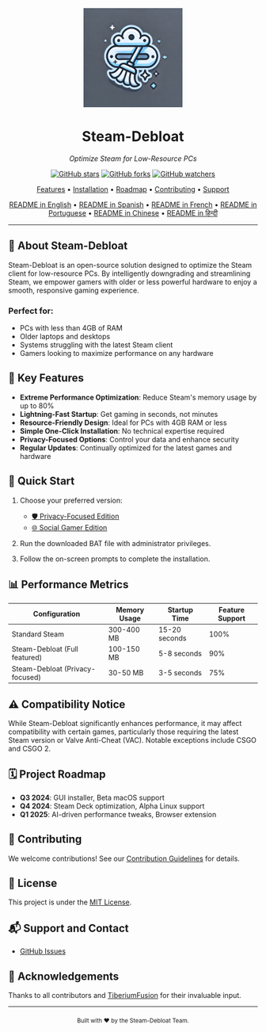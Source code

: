 <div align="center">
  <img src="assets/logo.webp" alt="Steam-Debloat Logo" width="200"/>
  <h1>Steam-Debloat</h1>
  <p><em>Optimize Steam for Low-Resource PCs</em></p>
  
  [![GitHub stars](https://img.shields.io/github/stars/mtytyx/Steam-Debloat.svg?style=social&label=Star)](https://github.com/mtytyx/Steam-Debloat)
  [![GitHub forks](https://img.shields.io/github/forks/mtytyx/Steam-Debloat.svg?style=social&label=Fork)](https://github.com/mtytyx/Steam-Debloat/fork)
  [![GitHub watchers](https://img.shields.io/github/watchers/mtytyx/Steam-Debloat.svg?style=social&label=Watch)](https://github.com/mtytyx/Steam-Debloat)

  [Features](#-key-features) • [Installation](#-quick-start) • [Roadmap](#-project-roadmap) • [Contributing](#-contributing) • [Support](#-support-and-contact)
  
  [README in English](https://github.com/mtytyx/Steam-Debloat/blob/main/README.md) • 
  [README in Spanish](https://github.com/mtytyx/Steam-Debloat/blob/main/README.es.md) • 
  [README in French](https://github.com/mtytyx/Steam-Debloat/blob/main/README.fr.md) • 
  [README in Portuguese](https://github.com/mtytyx/Steam-Debloat/blob/main/README.pt.md) • 
  [README in Chinese](https://github.com/mtytyx/Steam-Debloat/blob/main/README.zh.md) • 
  [README in हिन्दी](https://github.com/mtytyx/Steam-Debloat/blob/main/README.hi.md)
</div>

---

## 🌟 About Steam-Debloat

Steam-Debloat is an open-source solution designed to optimize the Steam client for low-resource PCs. By intelligently downgrading and streamlining Steam, we empower gamers with older or less powerful hardware to enjoy a smooth, responsive gaming experience.

### Perfect for:

- PCs with less than 4GB of RAM
- Older laptops and desktops
- Systems struggling with the latest Steam client
- Gamers looking to maximize performance on any hardware

## 🚀 Key Features

- **Extreme Performance Optimization**: Reduce Steam's memory usage by up to 80%
- **Lightning-Fast Startup**: Get gaming in seconds, not minutes
- **Resource-Friendly Design**: Ideal for PCs with 4GB RAM or less
- **Simple One-Click Installation**: No technical expertise required
- **Privacy-Focused Options**: Control your data and enhance security
- **Regular Updates**: Continually optimized for the latest games and hardware

## 🚦 Quick Start

1. Choose your preferred version:

   - [🛡️ Privacy-Focused Edition](https://github.com/mtytyx/Steam-Debloat/releases/latest/download/Steam-Privacy-Edition.bat)
   - [🌐 Social Gamer Edition](https://github.com/mtytyx/Steam-Debloat/releases/latest/download/Steam-Social-Edition.bat)

2. Run the downloaded BAT file with administrator privileges.
3. Follow the on-screen prompts to complete the installation.

## 📊 Performance Metrics

| Configuration                   | Memory Usage | Startup Time  | Feature Support |
| ------------------------------- | ------------ | ------------- | --------------- |
| Standard Steam                  | 300-400 MB    | 15-20 seconds | 100%            |
| Steam-Debloat (Full featured)   | 100-150 MB    | 5-8 seconds   | 90%             |
| Steam-Debloat (Privacy-focused) | 30-50 MB      | 3-5 seconds   | 75%             |

## ⚠️ Compatibility Notice

While Steam-Debloat significantly enhances performance, it may affect compatibility with certain games, particularly those requiring the latest Steam version or Valve Anti-Cheat (VAC). Notable exceptions include CSGO and CSGO 2.

## 🗓 Project Roadmap

- **Q3 2024**: GUI installer, Beta macOS support
- **Q4 2024**: Steam Deck optimization, Alpha Linux support
- **Q1 2025**: AI-driven performance tweaks, Browser extension

## 🤝 Contributing

We welcome contributions! See our [Contribution Guidelines](CONTRIBUTING.md) for details.

## 📜 License

This project is under the [MIT License](LICENSE).

## 📬 Support and Contact

- [GitHub Issues](https://github.com/mtytyx/Steam-Debloat/issues)

## 🙏 Acknowledgements

Thanks to all contributors and [TiberiumFusion](https://github.com/TiberiumFusion) for their invaluable input.

---

<div align="center">
  <sub>Built with ❤️ by the Steam-Debloat Team.</sub>
</div>
